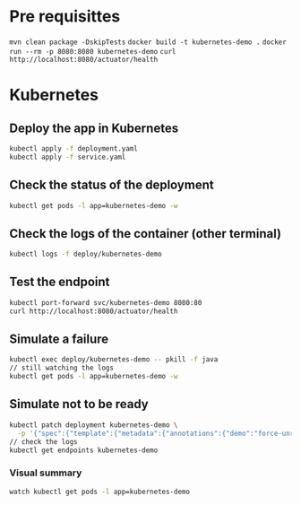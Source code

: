 # Pre requisittes
`mvn clean package -DskipTests`
`docker build -t kubernetes-demo .`
`docker run --rm -p 8080:8080 kubernetes-demo`
`curl http://localhost:8080/actuator/health`

# Kubernetes
## Deploy the app in Kubernetes
```bash
kubectl apply -f deployment.yaml
kubectl apply -f service.yaml
```
## Check the status of the deployment
```bash
kubectl get pods -l app=kubernetes-demo -w
```

## Check the logs of the container (other terminal)
```bash
kubectl logs -f deploy/kubernetes-demo
``` 

## Test the endpoint
```bash
kubectl port-forward svc/kubernetes-demo 8080:80
curl http://localhost:8080/actuator/health
```

## Simulate a failure
```bash
kubectl exec deploy/kubernetes-demo -- pkill -f java
// still watching the logs
kubectl get pods -l app=kubernetes-demo -w
```

## Simulate not to be ready
```bash
kubectl patch deployment kubernetes-demo \
  -p '{"spec":{"template":{"metadata":{"annotations":{"demo":"force-unready"}}}}}'
// check the logs
kubectl get endpoints kubernetes-demo
```

### Visual summary
```bash
watch kubectl get pods -l app=kubernetes-demo
```
